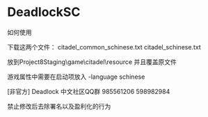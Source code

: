 # DeadlockSC

如何使用

下载这两个文件：
citadel_common_schinese.txt
citadel_schinese.txt

放到Project8Staging\game\citadel\resource 并且覆盖原文件

游戏属性中需要在启动项放入 -language schinese

[非官方] Deadlock 中文社区QQ群 985561206 598982984

禁止修改后去除署名以及盈利化的行为


